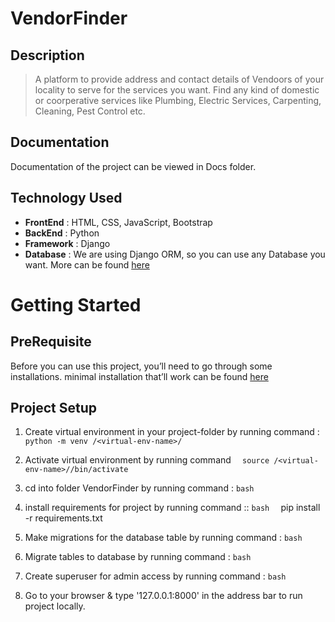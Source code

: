 # VendorFinder
## Description
> A platform to provide address and contact details of Vendoors of your locality to serve for the services you want. Find any kind of domestic or coorperative services like Plumbing, Electric Services, Carpenting, Cleaning, Pest Control etc.
## Documentation
Documentation of the project can be viewed in Docs folder.
## Technology Used
  * __FrontEnd__ : HTML, CSS, JavaScript, Bootstrap
  * __BackEnd__ : Python
  * __Framework__ : Django
  * __Database__ : We are using Django ORM, so you can use any Database you want. More can be found [here](https://docs.djangoproject.com/en/2.2/ref/databases/)
# Getting Started
## PreRequisite
Before you can use this project, you’ll need to go through some installations. minimal installation that’ll work can be found [here](https://docs.djangoproject.com/en/2.2/intro/install/)
## Project Setup
1. Create virtual environment in your project-folder by running command : ```python -m venv /<virtual-env-name>/  ```
2. Activate virtual environment by running command ```  source /<virtual-env-name>//bin/activate```
3. cd into folder VendorFinder by running command : ```bash  ```
4. install requirements for project by running command :: ```bash  ```  pip install -r requirements.txt
5. Make migrations for the database table by running command : ```bash  ```
6. Migrate tables to database by running command : ```bash  ```
6. Create superuser for admin access by running command : ```bash  ```

9. Go to your browser & type '127.0.0.1:8000' in the address bar to run project locally.
